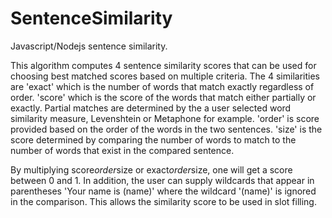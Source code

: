 # SentenceSimilarity
Javascript/Nodejs sentence similarity.

This algorithm computes 4 sentence similarity scores that can be used for choosing best matched scores based
on multiple criteria.  The 4 similarities are 'exact' which is the number of words that match exactly regardless of order. 'score' which is the score of the words that match either partially or exactly.  Partial matches are determined by the a user selected word similarity measure, Levenshtein or Metaphone for example. 'order' is score provided based on the order of
the words in the two sentences. 'size' is the score determined by comparing the number of words to match to the number of
words that exist in the compared sentence.

By multiplying score*order*size or exact*order*size, one will get a score between 0 and 1.  In addition, the user can
supply wildcards that appear in parentheses 'Your name is (name)' where the wildcard '(name)' is ignored in the comparison.  This allows the similarity score to be used in slot filling.
